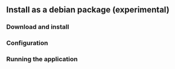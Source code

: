 ## Install as a debian package (experimental)

### Download and install

### Configuration

### Running the application
